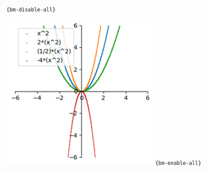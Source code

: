 `{bm-disable-all}`

![Graph(s) of x^2,2*(x^2),(1/2)*(x^2),-4*(x^2)](calculus_173f629537cd6ebc97a4b92e4915539e.png)
`{bm-enable-all}`

